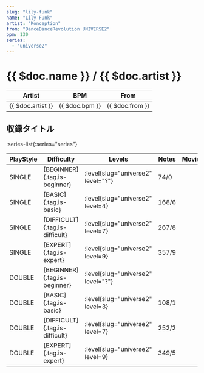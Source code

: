 ```yaml
---
slug: "lily-funk"
name: "Lily Funk"
artist: "Konception"
from: "DanceDanceRevolution UNIVERSE2"
bpm: 130
series:
  - "universe2"
---
```


# {{ $doc.name }} / {{ $doc.artist }}

|Artist|BPM|From|
|------|---|----|
|{{ $doc.artist }}|{{ $doc.bpm }}|{{ $doc.from }}|

## 収録タイトル

:series-list{:series="series"}

|PlayStyle|Difficulty|Levels|Notes|Movie|
|---------|----------|------|-----|-----|
|SINGLE|[BEGINNER]{.tag.is-beginner}|<div class="field is-grouped is-grouped-multiline"> :level{slug="universe2" level="?"}</div>|74/0||
|SINGLE|[BASIC]{.tag.is-basic}|<div class="field is-grouped is-grouped-multiline"> :level{slug="universe2" level=4}</div>|168/6||
|SINGLE|[DIFFICULT]{.tag.is-difficult}|<div class="field is-grouped is-grouped-multiline"> :level{slug="universe2" level=7}</div>|267/8||
|SINGLE|[EXPERT]{.tag.is-expert}|<div class="field is-grouped is-grouped-multiline"> :level{slug="universe2" level=9}</div>|357/9||
|DOUBLE|[BEGINNER]{.tag.is-beginner}|<div class="field is-grouped is-grouped-multiline"> :level{slug="universe2" level="?"}</div>|||
|DOUBLE|[BASIC]{.tag.is-basic}|<div class="field is-grouped is-grouped-multiline"> :level{slug="universe2" level=3}</div>|108/1||
|DOUBLE|[DIFFICULT]{.tag.is-difficult}|<div class="field is-grouped is-grouped-multiline"> :level{slug="universe2" level=7}</div>|252/2||
|DOUBLE|[EXPERT]{.tag.is-expert}|<div class="field is-grouped is-grouped-multiline"> :level{slug="universe2" level=9}</div>|349/5||
